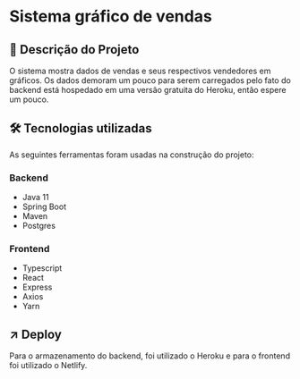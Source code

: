 # Sistema gráfico de vendas

##  :page_facing_up: Descrição do Projeto
<p align="left">O sistema mostra dados de vendas e seus respectivos vendedores em gráficos.
Os dados demoram um pouco para serem carregados pelo fato do backend está hospedado em uma 
versão gratuita do Heroku, então espere um pouco.</p>

## 🛠 Tecnologias utilizadas 

As seguintes ferramentas foram usadas na construção do projeto:

### Backend
- Java 11
- Spring Boot
- Maven
- Postgres

### Frontend
- Typescript
- React
- Express
- Axios
- Yarn

##  :arrow_upper_right: Deploy
Para o armazenamento do backend, foi utilizado o Heroku e para o frontend foi utilizado o Netlify.
